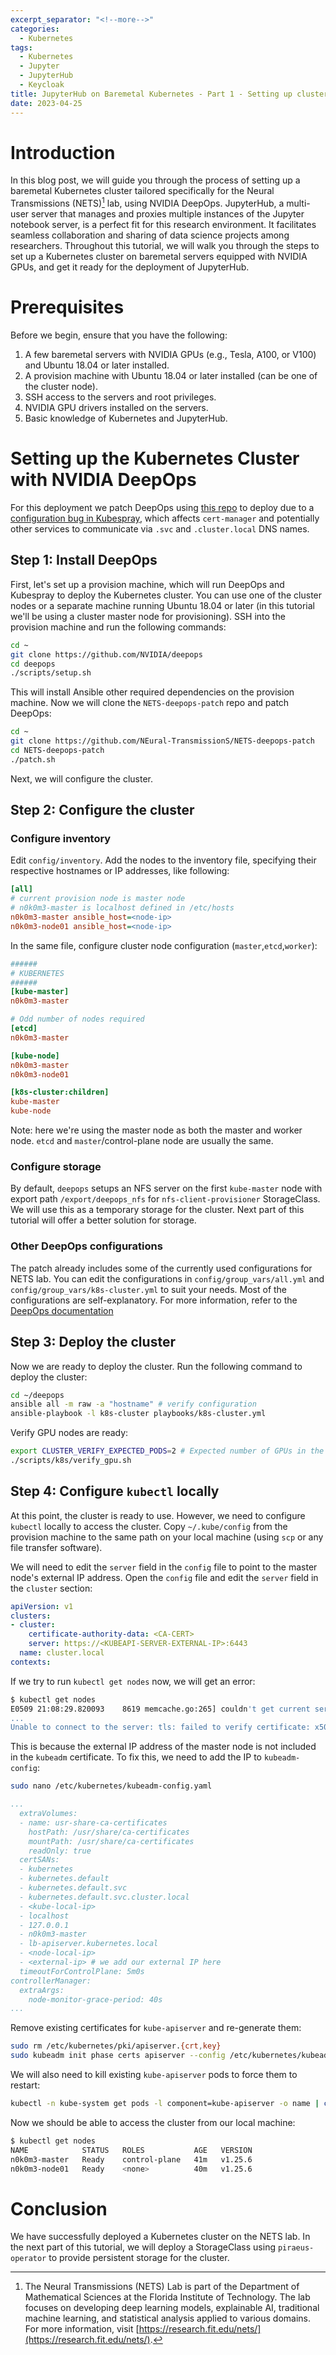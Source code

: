 ```yaml
---
excerpt_separator: "<!--more-->"
categories:
  - Kubernetes
tags:
  - Kubernetes
  - Jupyter
  - JupyterHub
  - Keycloak
title: JupyterHub on Baremetal Kubernetes - Part 1 - Setting up cluster
date: 2023-04-25
---
```

# Introduction

In this blog post, we will guide you through the process of setting up a baremetal Kubernetes cluster tailored specifically for the Neural Transmissions (NETS)[^1] lab, using NVIDIA DeepOps. JupyterHub, a multi-user server that manages and proxies multiple instances of the Jupyter notebook server, is a perfect fit for this research environment. It facilitates seamless collaboration and sharing of data science projects among researchers. Throughout this tutorial, we will walk you through the steps to set up a Kubernetes cluster on baremetal servers equipped with NVIDIA GPUs, and get it ready for the deployment of JupyterHub.

[^1]: The Neural Transmissions (NETS) Lab is part of the Department of Mathematical Sciences at the Florida Institute of Technology. The lab focuses on developing deep learning models, explainable AI, traditional machine learning, and statistical analysis applied to various domains. For more information, visit [https://research.fit.edu/nets/](https://research.fit.edu/nets/).

# Prerequisites

Before we begin, ensure that you have the following:

1. A few baremetal servers with NVIDIA GPUs (e.g., Tesla, A100, or V100) and Ubuntu 18.04 or later installed.
2. A provision machine with Ubuntu 18.04 or later installed (can be one of the cluster node).
3. SSH access to the servers and root privileges.
4. NVIDIA GPU drivers installed on the servers.
5. Basic knowledge of Kubernetes and JupyterHub.

# Setting up the Kubernetes Cluster with NVIDIA DeepOps

For this deployment we patch DeepOps using [this repo](https://github.com/NEural-TransmissionS/NETS-deepops-patch) to deploy due to a [configuration bug in Kubespray](https://github.com/cert-manager/cert-manager/issues/2640#issuecomment-601872165), which affects `cert-manager` and potentially other services to communicate via `.svc` and `.cluster.local` DNS names.

## Step 1: Install DeepOps

First, let's set up a provision machine, which will run DeepOps and Kubespray to deploy the Kubernetes cluster. You can use one of the cluster nodes or a separate machine running Ubuntu 18.04 or later (in this tutorial we'll be using a cluster master node for provisioning). SSH into the provision machine and run the following commands:

```bash
cd ~
git clone https://github.com/NVIDIA/deepops
cd deepops
./scripts/setup.sh
```

This will install Ansible other required dependencies on the provision machine. Now we will clone the `NETS-deepops-patch` repo and patch DeepOps:

```bash
cd ~
git clone https://github.com/NEural-TransmissionS/NETS-deepops-patch
cd NETS-deepops-patch
./patch.sh
```

Next, we will configure the cluster.

## Step 2: Configure the cluster

### Configure inventory

Edit `config/inventory`. Add the nodes to the inventory file, specifying their respective hostnames or IP addresses, like following:

```ini
[all]
# current provision node is master node
# n0k0m3-master is localhost defined in /etc/hosts
n0k0m3-master ansible_host=<node-ip>
n0k0m3-node01 ansible_host=<node-ip>
```

In the same file, configure cluster node configuration (`master`,`etcd`,`worker`):

```ini
######
# KUBERNETES
######
[kube-master]
n0k0m3-master

# Odd number of nodes required
[etcd]
n0k0m3-master

[kube-node]
n0k0m3-master
n0k0m3-node01

[k8s-cluster:children]
kube-master
kube-node
```

Note: here we're using the master node as both the master and worker node. `etcd` and `master`/control-plane node are usually the same.

### Configure storage

By default, `deepops` setups an NFS server on the first `kube-master` node with export path `/export/deepops_nfs` for `nfs-client-provisioner` StorageClass. We will use this as a temporary storage for the cluster. Next part of this tutorial will offer a better solution for storage.

### Other DeepOps configurations

The patch already includes some of the currently used configurations for NETS lab. You can edit the configurations in `config/group_vars/all.yml` and `config/group_vars/k8s-cluster.yml` to suit your needs. Most of the configurations are self-explanatory. For more information, refer to the [DeepOps documentation](https://github.com/NVIDIA/deepops/blob/master/docs/k8s-cluster/README.md)


## Step 3: Deploy the cluster

Now we are ready to deploy the cluster. Run the following command to deploy the cluster:

```bash
cd ~/deepops
ansible all -m raw -a "hostname" # verify configuration
ansible-playbook -l k8s-cluster playbooks/k8s-cluster.yml
```

Verify GPU nodes are ready:

```bash
export CLUSTER_VERIFY_EXPECTED_PODS=2 # Expected number of GPUs in the cluster
./scripts/k8s/verify_gpu.sh
```

## Step 4: Configure `kubectl` locally

At this point, the cluster is ready to use. However, we need to configure `kubectl` locally to access the cluster. Copy `~/.kube/config` from the provision machine to the same path on your local machine (using `scp` or any file transfer software).

We will need to edit the `server` field in the `config` file to point to the master node's external IP address. Open the `config` file and edit the `server` field in the `cluster` section:
  
```yaml
apiVersion: v1
clusters:
- cluster:
    certificate-authority-data: <CA-CERT>
    server: https://<KUBEAPI-SERVER-EXTERNAL-IP>:6443
  name: cluster.local
contexts:
```  

If we try to run `kubectl get nodes` now, we will get an error:

```bash
$ kubectl get nodes
E0509 21:08:29.820093    8619 memcache.go:265] couldn't get current server API group list: Get "https://<external-ip>:6443/api?timeout=32s": tls: failed to verify certificate: x509: certificate is valid for <kube-local-ip>, <node-local-ip>, 127.0.0.1, not <external-ip>
...
Unable to connect to the server: tls: failed to verify certificate: x509: certificate is valid for <kube-local-ip>, <node-local-ip>, 127.0.0.1, not <external-ip>
```

This is because the external IP address of the master node is not included in the `kubeadm` certificate. To fix this, we need to add the IP to `kubeadm-config`:

```bash
sudo nano /etc/kubernetes/kubeadm-config.yaml
```

```yaml
...
  extraVolumes:
  - name: usr-share-ca-certificates
    hostPath: /usr/share/ca-certificates
    mountPath: /usr/share/ca-certificates
    readOnly: true
  certSANs:
  - kubernetes
  - kubernetes.default
  - kubernetes.default.svc
  - kubernetes.default.svc.cluster.local
  - <kube-local-ip>
  - localhost
  - 127.0.0.1
  - n0k0m3-master
  - lb-apiserver.kubernetes.local
  - <node-local-ip>
  - <external-ip> # we add our external IP here
  timeoutForControlPlane: 5m0s
controllerManager:
  extraArgs:
    node-monitor-grace-period: 40s
...
```

Remove existing certificates for `kube-apiserver` and re-generate them:

```bash
sudo rm /etc/kubernetes/pki/apiserver.{crt,key}
sudo kubeadm init phase certs apiserver --config /etc/kubernetes/kubeadm-config.yaml
```

We will also need to kill existing `kube-apiserver` pods to force them to restart:

```bash
kubectl -n kube-system get pods -l component=kube-apiserver -o name | cut -d'/' -f2 | xargs -I{} kubectl -n kube-system delete pod {}
```

Now we should be able to access the cluster from our local machine:

```bash
$ kubectl get nodes
NAME            STATUS   ROLES           AGE   VERSION
n0k0m3-master   Ready    control-plane   41m   v1.25.6
n0k0m3-node01   Ready    <none>          40m   v1.25.6
```

# Conclusion

We have successfully deployed a Kubernetes cluster on the NETS lab. In the next part of this tutorial, we will deploy a StorageClass using `piraeus-operator` to provide persistent storage for the cluster.
